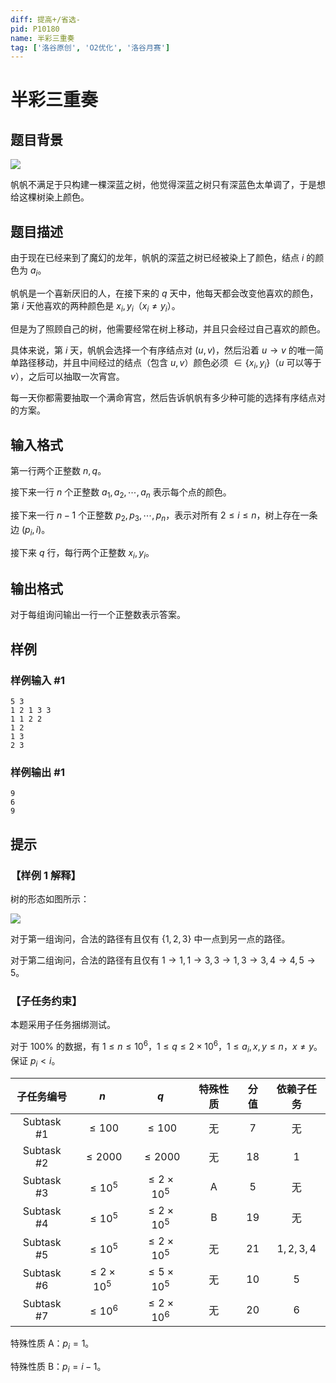 ```yaml
---
diff: 提高+/省选-
pid: P10180
name: 半彩三重奏
tag: ['洛谷原创', 'O2优化', '洛谷月赛']
---
```

# 半彩三重奏
## 题目背景

![](https://cdn.luogu.com.cn/upload/image_hosting/6205nazm.png)

帆帆不满足于只构建一棵深蓝之树，他觉得深蓝之树只有深蓝色太单调了，于是想给这棵树染上颜色。
## 题目描述

由于现在已经来到了魔幻的龙年，帆帆的深蓝之树已经被染上了颜色，结点 $i$ 的颜色为 $a_i$。

帆帆是一个喜新厌旧的人，在接下来的 $q$ 天中，他每天都会改变他喜欢的颜色，第 $i$ 天他喜欢的两种颜色是 $x_i,y_i$（$x_i\neq y_i$）。

但是为了照顾自己的树，他需要经常在树上移动，并且只会经过自己喜欢的颜色。

具体来说，第 $i$ 天，帆帆会选择一个有序结点对 $(u,v)$，然后沿着 $u\to v$ 的唯一简单路径移动，并且中间经过的结点（包含 $u,v$）颜色必须 $\in \{x_i,y_i\}$（$u$ 可以等于 $v$），之后可以抽取一次宵宫。

每一天你都需要抽取一个满命宵宫，然后告诉帆帆有多少种可能的选择有序结点对的方案。
## 输入格式

第一行两个正整数 $n,q$。

接下来一行 $n$ 个正整数 $a_1,a_2,\cdots,a_n$ 表示每个点的颜色。

接下来一行 $n-1$ 个正整数 $p_2,p_3,\cdots,p_n$，表示对所有 $2\le i\le n$，树上存在一条边 $(p_i,i)$。

接下来 $q$ 行，每行两个正整数 $x_i,y_i$。
## 输出格式

对于每组询问输出一行一个正整数表示答案。
## 样例

### 样例输入 #1
```
5 3
1 2 1 3 3
1 1 2 2
1 2
1 3
2 3
```
### 样例输出 #1
```
9
6
9
```
## 提示

### 【样例 $1$ 解释】

树的形态如图所示：

![](https://cdn.luogu.com.cn/upload/image_hosting/w65i5hof.png)

对于第一组询问，合法的路径有且仅有 $\{1,2,3\}$ 中一点到另一点的路径。

对于第二组询问，合法的路径有且仅有 $1\to 1,1\to 3,3\to 1,3\to 3,4\to 4,5\to 5$。

### 【子任务约束】

本题采用子任务捆绑测试。

对于 $100\%$ 的数据，有 $1\le n\le 10^6$，$1\le q\le 2\times 10^6$，$1\le a_i,x,y\le n$，$x\neq y$。保证 $p_i<i$。

| 子任务编号 |        $n$         |        $q$         | 特殊性质 | 分值 | 依赖子任务 | 
| :--------: | :----------------: | :----------------: | :------: | :--: | :--: |
| Subtask \#1 |     $\le 100$      |     $\le 100$      |    无    | $7$  |无|
| Subtask \#2 |     $\le 2000$     |     $\le 2000$     |    无    | $18$ |$1$|
| Subtask \#3 |     $\le 10^5$     | $\le 2\times 10^5$ |    A     | $5$  |无|
| Subtask \#4 |     $\le 10^5$     | $\le 2\times 10^5$ |    B     | $19$ |无|
| Subtask \#5 |     $\le 10^5$     | $\le 2\times 10^5$ |    无    | $21$ |$1,2,3,4$|
| Subtask \#6 | $\le 2\times 10^5$ | $\le 5\times 10^5$ |    无    | $10$ |$5$|
| Subtask \#7 | $\le 10^6$ | $\le 2\times 10^6$ |    无    | $20$ |$6$|

特殊性质 A：$p_i=1$。

特殊性质 B：$p_i=i-1$。

